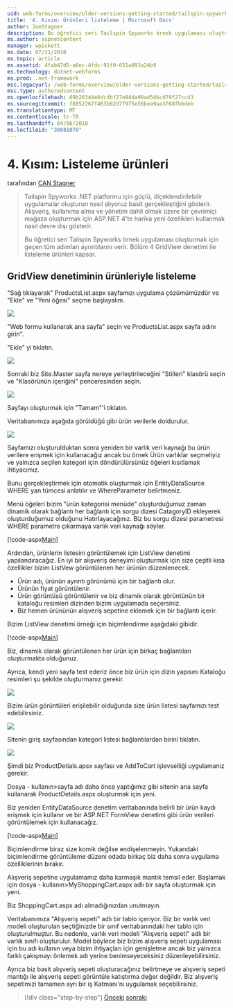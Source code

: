 ```yaml
---
uid: web-forms/overview/older-versions-getting-started/tailspin-spyworks/tailspin-spyworks-part-4
title: '4. Kısım: Ürünleri listeleme | Microsoft Docs'
author: JoeStagner
description: Bu öğretici seri Tailspin Spyworks örnek uygulaması oluşturmak için geçen tüm adımları ayrıntılarını verir. Bölüm 4 GridView Sözl listeleme ürünleriyle kapsayan...
ms.author: aspnetcontent
manager: wpickett
ms.date: 07/21/2010
ms.topic: article
ms.assetid: 4fab47d5-a6ec-4fdc-91f0-651a093a24b9
ms.technology: dotnet-webforms
ms.prod: .net-framework
msc.legacyurl: /web-forms/overview/older-versions-getting-started/tailspin-spyworks/tailspin-spyworks-part-4
msc.type: authoredcontent
ms.openlocfilehash: 69b26344e6dcdbf27e94da90ad5d6cd79f27ccd3
ms.sourcegitcommit: f8852267f463b62d7f975e56bea9aa3f68fbbdeb
ms.translationtype: MT
ms.contentlocale: tr-TR
ms.lasthandoff: 04/06/2018
ms.locfileid: "30881070"
---
```

<a name="part-4-listing-products"></a>4. Kısım: Listeleme ürünleri
====================
tarafından [CAN Stagner](https://github.com/JoeStagner)

> Tailspin Spyworks .NET platformu için güçlü, ölçeklendirilebilir uygulamalar oluşturun nasıl alıyoruz basit gerçekleştiğini gösterir. Alışveriş, kullanıma alma ve yönetim dahil olmak üzere bir çevrimiçi mağaza oluşturmak için ASP.NET 4'te harika yeni özellikleri kullanmak nasıl devre dışı gösterir.
> 
> Bu öğretici seri Tailspin Spyworks örnek uygulaması oluşturmak için geçen tüm adımları ayrıntılarını verir. Bölüm 4 GridView denetimi ile listeleme ürünleri kapsar.


## <a id="_Toc260221670"></a>  GridView denetiminin ürünleriyle listeleme

"Sağ tıklayarak" ProductsList.aspx sayfamızı uygulama çözümümüzdür ve "Ekle" ve "Yeni öğesi" seçme başlayalım.

![](tailspin-spyworks-part-4/_static/image1.jpg)

"Web formu kullanarak ana sayfa" seçin ve ProductsList.aspx sayfa adını girin".

"Ekle" yi tıklatın.

![](tailspin-spyworks-part-4/_static/image2.jpg)

Sonraki biz Site.Master sayfa nereye yerleştirileceğini "Stilleri" klasörü seçin ve "Klasörünün içeriğini" penceresinden seçin.

![](tailspin-spyworks-part-4/_static/image3.jpg)

Sayfayı oluşturmak için "Tamam"'i tıklatın.

Veritabanımıza aşağıda görüldüğü gibi ürün verilerle doldurulur.

![](tailspin-spyworks-part-4/_static/image4.jpg)

Sayfamızı oluşturulduktan sonra yeniden bir varlık veri kaynağı bu ürün verilere erişmek için kullanacağız ancak bu örnek Ürün varlıklar seçmeliyiz ve yalnızca seçilen kategori için döndürülürsünüz öğeleri kısıtlamak ihtiyacımız.

Bunu gerçekleştirmek için otomatik oluşturmak için EntityDataSource WHERE yan tümcesi anlatılır ve WhereParameter belirtmeniz.

Menü öğeleri bizim "ürün kategorisi menüde" oluşturduğumuz zaman dinamik olarak bağlantı her bağlantı için sorgu dizesi CatagoryID ekleyerek oluşturduğumuz olduğunu Hatırlayacağınız. Biz bu sorgu dizesi parametresi WHERE parametre çıkarmaya varlık veri kaynağı söyler.

[!code-aspx[Main](tailspin-spyworks-part-4/samples/sample1.aspx)]

Ardından, ürünlerin listesini görüntülemek için ListView denetimi yapılandıracağız. En iyi bir alışveriş deneyimi oluşturmak için size çeşitli kısa özellikler bizim ListVew görüntülenen her ürünün düzenlenecek.

- Ürün adı, ürünün ayrıntı görünümü için bir bağlantı olur.
- Ürünün fiyat görüntülenir.
- Ürün görüntüsü görüntülenir ve biz dinamik olarak görüntünün bir kataloğu resimleri dizinden bizim uygulamada seçersiniz.
- Biz hemen ürününün alışveriş sepetine eklemek için bir bağlantı içerir.

Bizim ListView denetimi örneği için biçimlendirme aşağıdaki gibidir.

[!code-aspx[Main](tailspin-spyworks-part-4/samples/sample2.aspx)]

Biz, dinamik olarak görüntülenen her ürün için birkaç bağlantıları oluşturmakta olduğunuz.

Ayrıca, kendi yeni sayfa test ederiz önce biz ürün için dizin yapısını Kataloğu resimleri şu şekilde oluşturmanız gerekir.

![](tailspin-spyworks-part-4/_static/image1.png)

Bizim ürün görüntüleri erişilebilir olduğunda size ürün listesi sayfamızı test edebilirsiniz.

![](tailspin-spyworks-part-4/_static/image5.jpg)

Sitenin giriş sayfasından kategori listesi bağlantılardan birini tıklatın.

![](tailspin-spyworks-part-4/_static/image6.jpg)

Şimdi biz ProductDetials.apsx sayfası ve AddToCart işlevselliği uygulamanız gerekir.

Dosya - kullanın&gt;sayfa adı daha önce yaptığımız gibi sitenin ana sayfa kullanarak ProductDetails.aspx oluşturmak için yeni.

Biz yeniden EntityDataSource denetim veritabanında belirli bir ürün kaydı erişmek için kullanır ve bir ASP.NET FormView denetimi gibi ürün verileri görüntülemek için kullanacağız.

[!code-aspx[Main](tailspin-spyworks-part-4/samples/sample3.aspx)]

Biçimlendirme biraz size komik değilse endişelenmeyin. Yukarıdaki biçimlendirme görüntüleme düzeni odada birkaç biz daha sonra uygulama özelliklerinin bırakır.

Alışveriş sepetine uygulamamız daha karmaşık mantık temsil eder. Başlamak için dosya - kullanın&gt;MyShoppingCart.aspx adlı bir sayfa oluşturmak için yeni.

Biz ShoppingCart.aspx adı almadığınızdan unutmayın.

Veritabanımıza "Alışveriş sepeti" adlı bir tablo içeriyor. Biz bir varlık veri modeli oluşturulan seçtiğinizde bir sınıf veritabanındaki her tablo için oluşturulmuştur. Bu nedenle, varlık veri modeli "Alışveriş sepeti" adlı bir varlık sınıfı oluşturulur. Model böylece biz bizim alışveriş sepeti uygulaması için bu adı kullanın veya bizim ihtiyaçları için genişletme ancak biz yalnızca farklı çakışmayı önlemek adı yerine benimseyeceksiniz düzenleyebilirsiniz.

Ayrıca biz basit alışveriş sepeti oluşturacağınız belirtmeye ve alışveriş sepeti mantığı ile alışveriş sepeti görüntüle katıştırma değer değildir. Biz alışveriş sepetimizi tamamen ayrı bir iş Katmanı'nı uygulamak seçebilirsiniz.

> [!div class="step-by-step"]
> [Önceki](tailspin-spyworks-part-3.md)
> [sonraki](tailspin-spyworks-part-5.md)
